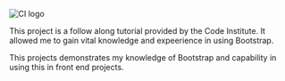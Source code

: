 ![CI logo](https://codeinstitute.s3.amazonaws.com/fullstack/ci_logo_small.png)

This project is a follow along tutorial provided by the Code Institute. It allowed me to gain vital knowledge and expeerience in using Bootstrap. 

This projects demonstrates my knowledge of Bootstrap and capability in using this in front end projects. 